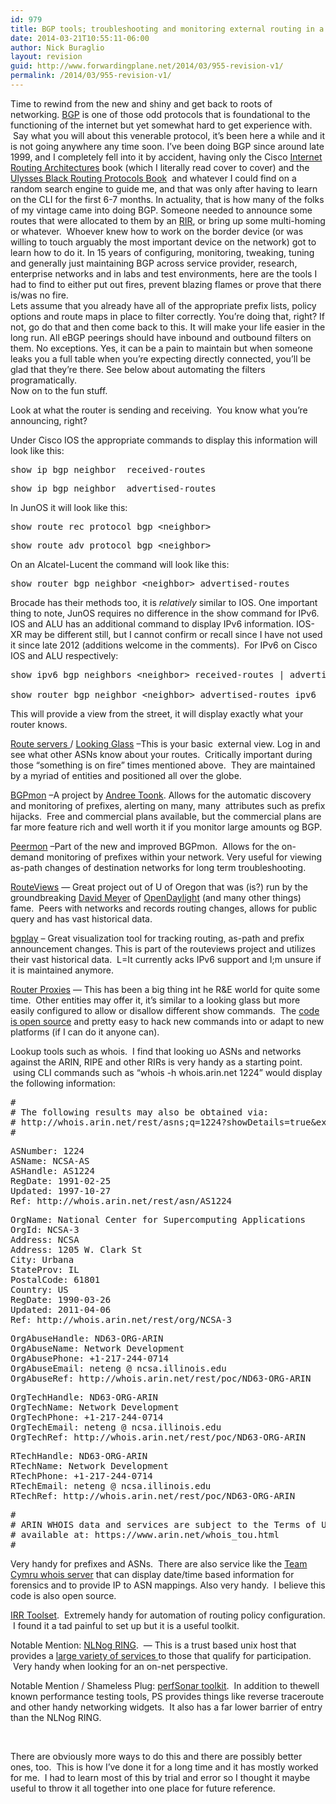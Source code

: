 ```yaml
---
id: 979
title: BGP tools; troubleshooting and monitoring external routing in a nutshell
date: 2014-03-21T10:55:11-06:00
author: Nick Buraglio
layout: revision
guid: http://www.forwardingplane.net/2014/03/955-revision-v1/
permalink: /2014/03/955-revision-v1/
---
```

Time to rewind from the new and shiny and get back to roots of networking. <a href="http://en.wikipedia.org/wiki/Border_Gateway_Protocol" target="_blank">BGP</a> is one of those odd protocols that is foundational to the functioning of the internet but yet somewhat hard to get experience with.  Say what you will about this venerable protocol, it&#8217;s been here a while and it is not going anywhere any time soon. I&#8217;ve been doing BGP since around late 1999, and I completely fell into it by accident, having only the Cisco <a href="http://www.amazon.com/Internet-Routing-Architectures-2nd-Edition/dp/157870233X" target="_blank">Internet Routing Architectures</a> book (which I literally read cover to cover) and the <a href="http://www.amazon.com/IP-Routing-Protocols-OSPF-Cisco/dp/0130142484/ref=la_B001HCXUMA_1_1?s=books&ie=UTF8&qid=1395373752&sr=1-1" target="_blank">Ulysses Black Routing Protocols Book</a>  and whatever I could find on a random search engine to guide me, and that was only after having to learn on the CLI for the first 6-7 months. In actuality, that is how many of the folks of my vintage came into doing BGP. Someone needed to announce some routes that were allocated to them by an <a href="https://www.arin.net/knowledge/rirs.html" target="_blank">RIR</a>, or bring up some multi-homing or whatever.  Whoever knew how to work on the border device (or was willing to touch arguably the most important device on the network) got to learn how to do it. In 15 years of configuring, monitoring, tweaking, tuning and generally just maintaining BGP across service provider, research, enterprise networks and in labs and test environments, here are the tools I had to find to either put out fires, prevent blazing flames or prove that there is/was no fire.  
Lets assume that you already have all of the appropriate prefix lists, policy options and route maps in place to filter correctly. You&#8217;re doing that, right? If not, go do that and then come back to this. It will make your life easier in the long run. All eBGP peerings should have inbound and outbound filters on them. No exceptions. Yes, it can be a pain to maintain but when someone leaks you a full table when you&#8217;re expecting directly connected, you&#8217;ll be glad that they&#8217;re there. See below about automating the filters programatically.  
Now on to the fun stuff.

Look at what the router is sending and receiving.  You know what you&#8217;re announcing, right?

Under Cisco IOS the appropriate commands to display this information will look like this:

<pre>show ip bgp neighbor  received-routes</pre>

<pre>show ip bgp neighbor  advertised-routes</pre>

In JunOS it will look like this:

<pre>show route rec protocol bgp &lt;neighbor&gt;</pre>

<pre>show route adv protocol bgp &lt;neighbor&gt;</pre>

On an Alcatel-Lucent the command will look like this:

<pre>show router bgp neighbor &lt;neighbor&gt; advertised-routes</pre>

Brocade has their methods too, it is _relatively_ similar to IOS. One important thing to note, JunOS requires no difference in the show command for IPv6. IOS and ALU has an additional command to display IPv6 information. IOS-XR may be different still, but I cannot confirm or recall since I have not used it since late 2012 (additions welcome in the comments).  For IPv6 on Cisco IOS and ALU respectively:

<pre>show ipv6 bgp neighbors &lt;neighbor&gt; received-routes | advertised-routes

show router bgp neighbor &lt;neighbor&gt; advertised-routes ipv6</pre>

This will provide a view from the street, it will display exactly what your router knows.

<a href="http://www.traceroute.org/#Route%20Servers" target="_blank">Route servers </a>/ <a href="http://www.bgp4.as/looking-glasses" target="_blank">Looking Glass</a> &#8211;This is your basic  external view. Log in and see what other ASNs know about your routes.  Critically important during those &#8220;something is on fire&#8221; times mentioned above.  They are maintained by a myriad of entities and positioned all over the globe.

<a href="http://www.bgpmon.org" target="_blank">BGPmon</a> &#8211;A project by <a href="https://twitter.com/atoonk" target="_blank">Andree Toonk</a>. Allows for the automatic discovery and monitoring of prefixes, alerting on many, many  attributes such as prefix hijacks.  Free and commercial plans available, but the commercial plans are far more feature rich and well worth it if you monitor large amounts og BGP.

<a href="https://www.bgpmon.net/new-version-of-bgpmon-net/" target="_blank">Peermon</a> &#8211;Part of the new and improved BGPmon.  Allows for the on-demand monitoring of prefixes within your network. Very useful for viewing as-path changes of destination networks for long term troubleshooting.

<a href="http://www.routeviews.org" target="_blank">RouteViews</a> &#8212; Great project out of U of Oregon that was (is?) run by the groundbreaking <a href="https://twitter.com/dmm613" target="_blank">David Meyer</a> of <a href="http://www.opendaylight.org/" target="_blank">OpenDaylight</a> (and many other things) fame.  Peers with networks and records routing changes, allows for public query and has vast historical data.

<a href="http://bgplay.routeviews.org/" target="_blank">bgplay</a> &#8211; Great visualization tool for tracking routing, as-path and prefix announcement changes. This is part of the routeviews project and utilizes their vast historical data.  L=It currently acks IPv6 support and I;m unsure if it is maintained anymore.

<a href="http://routerproxy.grnoc.iu.edu/internet2/" target="_blank">Router Proxies</a> &#8212; This has been a big thing int he R&E world for quite some time.  Other entities may offer it, it&#8217;s similar to a looking glass but more easily configured to allow or disallow different show commands.  The <a href="http://routerproxy.sourceforge.net/" target="_blank">code is open source</a> and pretty easy to hack new commands into or adapt to new platforms (if I can do it anyone can).

Lookup tools such as whois.  I find that looking uo ASNs and networks against the ARIN, RIPE and other RIRs is very handy as a starting point.  using CLI commands such as &#8220;whois -h whois.arin.net 1224&#8221; would display the following information:

<pre>#
# The following results may also be obtained via:
# http://whois.arin.net/rest/asns;q=1224?showDetails=true&ext=netref2
#</pre>

<pre>ASNumber: 1224
ASName: NCSA-AS
ASHandle: AS1224
RegDate: 1991-02-25
Updated: 1997-10-27
Ref: http://whois.arin.net/rest/asn/AS1224</pre>

<pre>OrgName: National Center for Supercomputing Applications
OrgId: NCSA-3
Address: NCSA
Address: 1205 W. Clark St
City: Urbana
StateProv: IL
PostalCode: 61801
Country: US
RegDate: 1990-03-26
Updated: 2011-04-06
Ref: http://whois.arin.net/rest/org/NCSA-3</pre>

<pre>OrgAbuseHandle: ND63-ORG-ARIN
OrgAbuseName: Network Development
OrgAbusePhone: +1-217-244-0714
OrgAbuseEmail: neteng @ ncsa.illinois.edu
OrgAbuseRef: http://whois.arin.net/rest/poc/ND63-ORG-ARIN</pre>

<pre>OrgTechHandle: ND63-ORG-ARIN
OrgTechName: Network Development
OrgTechPhone: +1-217-244-0714
OrgTechEmail: neteng @ ncsa.illinois.edu
OrgTechRef: http://whois.arin.net/rest/poc/ND63-ORG-ARIN</pre>

<pre>RTechHandle: ND63-ORG-ARIN
RTechName: Network Development
RTechPhone: +1-217-244-0714
RTechEmail: neteng @ ncsa.illinois.edu
RTechRef: http://whois.arin.net/rest/poc/ND63-ORG-ARIN</pre>

<pre>#
# ARIN WHOIS data and services are subject to the Terms of Use
# available at: https://www.arin.net/whois_tou.html
#</pre>

Very handy for prefixes and ASNs.  There are also service like the <a href="https://www.team-cymru.org/Services/ip-to-asn.html" target="_blank">Team Cymru whois server</a> that can display date/time based information for forensics and to provide IP to ASN mappings. Also very handy.  I believe this code is also open source.

<a href="http://irrtoolset.isc.org/" target="_blank">IRR Toolset</a>.  Extremely handy for automation of routing policy configuration.  I found it a tad painful to set up but it is a useful toolkit.

Notable Mention: <a href="https://ring.nlnog.net/" target="_blank">NLNog RING</a>.  &#8212; This is a trust based unix host that provides a <a href="https://ring.nlnog.net/toolbox/" target="_blank">large variety of services </a>to those that qualify for participation.  Very handy when looking for an on-net perspective.

Notable Mention / Shameless Plug: <a href="http://psps.perfsonar.net/toolkit/" target="_blank">perfSonar toolkit</a>.  In addition to thewell known performance testing tools, PS provides things like reverse traceroute and other handy networking widgets.  It also has a far lower barrier of entry than the NLNog RING.

&nbsp;

There are obviously more ways to do this and there are possibly better ones, too.  This is how I&#8217;ve done it for a long time and it has mostly worked for me.  I had to learn most of this by trial and error so I thought it maybe useful to throw it all together into one place for future reference.